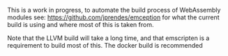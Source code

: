 This is a work in progress, to automate the build process of WebAssembly modules see: https://github.com/jprendes/emception for what the current build is using and where most of this is taken from.

Note that the LLVM build will take a long time, and that emscripten is a requirement to build most of this. The docker build is recommended